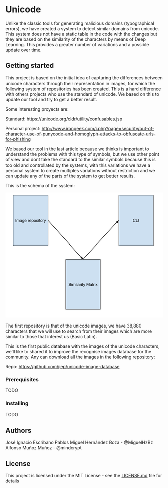 # Unicode

Unlike the classic tools for generating malicious domains (typographical errors), we have created a system to detect similar domains from unicode. This system does not have a static table in the code with the changes but they are based on the similarity of the characters by means of Deep Learning. This provides a greater number of variations and a possible update over time.

## Getting started

This project is based on the initial idea of capturing the differences between unicode characters through their representation in images, for which the following system of repositories has been created. This is a hard difference with others projects who use the standard of unicode. We based on this to update our tool and try to get a better result.

Some interesting proyects are:

Standard: https://unicode.org/cldr/utility/confusables.jsp

Personal project: http://www.irongeek.com/i.php?page=security/out-of-character-use-of-punycode-and-homoglyph-attacks-to-obfuscate-urls-for-phishing

We based our tool in the last article because we thinks is important to understand the problems with this type of symbols, but we use other point of view and dont take the standard to the similar symbols because this is too old and controllated by the systems, with this variations we have a personal system to create multiples variations without restriction and we can update any of the parts of the system to get better results.

This is the schema of the system:

![Alt text](/img/Architecture.png "Repositories system.")

The first repository is that of the unicode images, we have 38,880 characters that we will use to search from their images which are more similar to those that interest us (Basic Latin).

This is the first public database with the images of the unicode characters, we'll like to shared it to improve the recognise images database for the community. Any can download all the images in the following repository:

Repo: https://github.com/jiep/unicode-image-database

### Prerequisites

TODO

### Installing

TODO

## Authors

José Ignacio Escribano Pablos
Miguel Hernández Boza - @MiguelHzBz
Alfonso Muñoz Muñoz - @mindcrypt

## License

This project is licensed under the MIT License - see the [LICENSE.md](LICENSE.md) file for details
